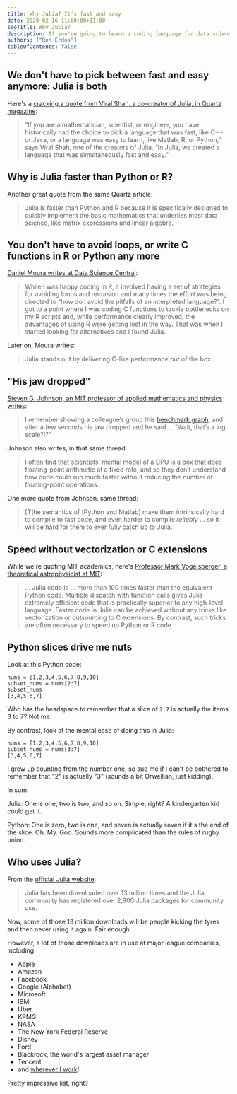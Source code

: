 ```yaml
---
title: Why Julia? It's fast and easy
date: 2020-02-16 11:00:00+11:00
seoTitle: Why Julia?
description: If you're going to learn a coding language for data science, Julia is the one. Here's why.
authors: ["Ron Erdos"]
tableOfContents: false
---
```


## We don't have to pick between fast and easy anymore: Julia is both

Here's a [cracking a quote from Viral Shah, a co-creator of Julia, in Quartz magazine](https://qz.com/1360318/is-julia-a-good-alternative-to-r-and-python-for-programmers/):

>“If you are a mathematician, scientist, or engineer, you have historically had the choice to pick a language that was fast, like C++ or Java, or a language was easy to learn, like Matlab, R, or Python,” says Viral Shah, one of the creators of Julia. “In Julia, we created a language that was simultaneously fast and easy.”

## Why is Julia faster than Python or R?

Another great quote from the same Quartz article:

> Julia is faster than Python and R because it is specifically designed to quickly implement the basic mathematics that underlies most data science, like matrix expressions and linear algebra.

## You don't have to avoid loops, or write C functions in R or Python any more

[Daniel Moura writes at Data Science Central](https://www.datasciencecentral.com/profiles/blogs/6448529:BlogPost:871831):

> While I was happy coding in R, it involved having a set of strategies for avoiding loops and recursion and many times the effort was being directed to “how do I avoid the pitfalls of an interpreted language?”. I got to a point where I was coding C functions to tackle bottlenecks on my R scripts and, while performance clearly improved, the advantages of using R were getting lost in the way. That was when I started looking for alternatives and I found Julia.

Later on, Moura writes:

> Julia stands out by delivering C-like performance out of the box.

## "His jaw dropped"

[Steven G. Johnson, an MIT professor of applied mathematics and physics writes](https://discourse.julialang.org/t/julia-vs-r-vs-python/4997/5):

> I remember showing a colleague’s group this [benchmark graph](https://julialang.org/benchmarks/), and after a few seconds his jaw dropped and he said … “Wait, that’s a log scale?!?”

Johnson also writes, in that same thread:

> I often find that scientists’ mental model of a CPU is a box that does floating-point arithmetic at a fixed rate, and so they don’t understand how code could run much faster without reducing the number of floating-point operations.

One more quote from Johnson, same thread:

> [T]he semantics of [Python and Matlab] make them intrinsically hard to compile to fast code, and even harder to compile _reliably_ ... so it will be hard for them to ever fully catch up to Julia.

## Speed without vectorization or C extensions

While we're quoting MIT academics, here's [Professor Mark Vogelsberger, a theoretical astrophysicist at MIT](https://juliacomputing.com/):

> ... Julia code is ... more than 100 times faster than the equivalent Python code. Multiple dispatch with function calls gives Julia extremely efficient code that is practically superior to any high-level language. Faster code in Julia can be achieved without any tricks like vectorization or outsourcing to C extensions. By contrast, such tricks are often necessary to speed up Python or R code.

## Python slices drive me nuts

Look at this Python code:

```
nums = [1,2,3,4,5,6,7,8,9,10]
subset_nums = nums[2:7]
subset_nums
[3,4,5,6,7]
```

Who has the headspace to remember that a slice of `2:7` is actually the items 3 to 7? Not me.

By contrast, look at the mental ease of doing this in Julia:

```
nums = [1,2,3,4,5,6,7,8,9,10]
subset_nums = nums[3:7]
[3,4,5,6,7]
```

I grew up counting from the number one, so sue me if I can't be bothered to remember that "2" is actually "3" (sounds a bit Orwellian, just kidding).

In sum:

Julia: One is one, two is two, and so on. Simple, right? A kindergarten kid could get it.

Python: One is zero, two is one, and seven is actually seven if it's the end of the slice. Oh. My. God. Sounds more complicated than the rules of rugby union.

## Who uses Julia?

From the [official Julia website](https://julialang.org/):

> Julia has been downloaded over 13 million times and the Julia community has registered over 2,800 Julia packages for community use.

Now, some of those 13 million downloads will be people kicking the tyres and then never using it again. Fair enough.

However, a lot of those downloads are in use at major league companies, including:

- Apple
- Amazon
- Facebook
- Google (Alphabet)
- Microsoft
- IBM
- Uber
- KPMG
- NASA
- The New York Federal Reserve
- Disney
- Ford
- Blackrock, the world's largest asset manager
- Tencent
- and [wherever I work](https://www.linkedin.com/in/ronerdos/)!

Pretty impressive list, right?
